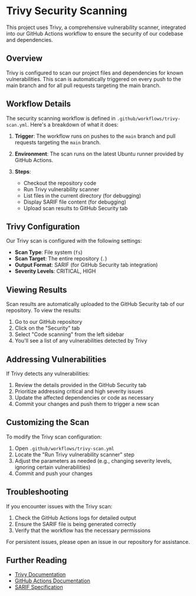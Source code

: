 # Trivy Security Scanning

This project uses Trivy, a comprehensive vulnerability scanner, integrated into our GitHub Actions workflow to ensure the security of our codebase and dependencies.

## Overview

Trivy is configured to scan our project files and dependencies for known vulnerabilities. This scan is automatically triggered on every push to the main branch and for all pull requests targeting the main branch.

## Workflow Details

The security scanning workflow is defined in `.github/workflows/trivy-scan.yml`. Here's a breakdown of what it does:

1. **Trigger**: The workflow runs on pushes to the `main` branch and pull requests targeting the `main` branch.

2. **Environment**: The scan runs on the latest Ubuntu runner provided by GitHub Actions.

3. **Steps**:
   - Checkout the repository code
   - Run Trivy vulnerability scanner
   - List files in the current directory (for debugging)
   - Display SARIF file content (for debugging)
   - Upload scan results to GitHub Security tab

## Trivy Configuration

Our Trivy scan is configured with the following settings:

- **Scan Type**: File system (`fs`)
- **Scan Target**: The entire repository (`.`)
- **Output Format**: SARIF (for GitHub Security tab integration)
- **Severity Levels**: CRITICAL, HIGH

## Viewing Results

Scan results are automatically uploaded to the GitHub Security tab of our repository. To view the results:

1. Go to our GitHub repository
2. Click on the "Security" tab
3. Select "Code scanning" from the left sidebar
4. You'll see a list of any vulnerabilities detected by Trivy

## Addressing Vulnerabilities

If Trivy detects any vulnerabilities:

1. Review the details provided in the GitHub Security tab
2. Prioritize addressing critical and high severity issues
3. Update the affected dependencies or code as necessary
4. Commit your changes and push them to trigger a new scan

## Customizing the Scan

To modify the Trivy scan configuration:

1. Open `.github/workflows/trivy-scan.yml`
2. Locate the "Run Trivy vulnerability scanner" step
3. Adjust the parameters as needed (e.g., changing severity levels, ignoring certain vulnerabilities)
4. Commit and push your changes

## Troubleshooting

If you encounter issues with the Trivy scan:

1. Check the GitHub Actions logs for detailed output
2. Ensure the SARIF file is being generated correctly
3. Verify that the workflow has the necessary permissions

For persistent issues, please open an issue in our repository for assistance.

## Further Reading

- [Trivy Documentation](https://aquasecurity.github.io/trivy/)
- [GitHub Actions Documentation](https://docs.github.com/en/actions)
- [SARIF Specification](https://sarifweb.azurewebsites.net/)